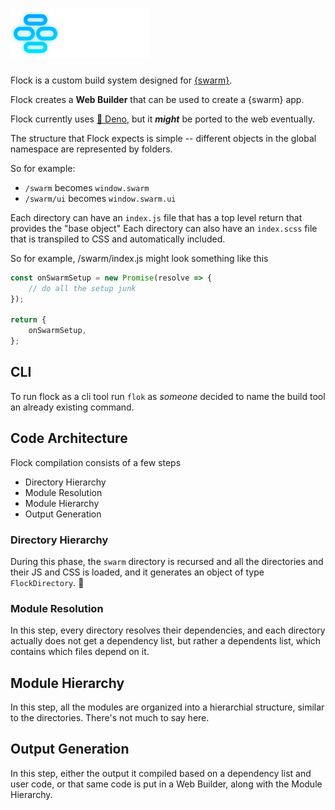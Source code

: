 # ![flock](./assets/logo.png)

Flock is a custom build system designed for [{swarm}](https://github.com/swarm-team/swarm).

Flock creates a **Web Builder** that can be used to create a {swarm} app.

Flock currently uses [🦖 Deno](https://deno.land), but it **_might_** be ported to the web eventually.

The structure that Flock expects is simple -- different objects in the global namespace are represented by folders.

So for example:

-   `/swarm` becomes `window.swarm`
-   `/swarm/ui` becomes `window.swarm.ui`

Each directory can have an `index.js` file that has a top level return that provides the "base object"
Each directory can also have an `index.scss` file that is transpiled to CSS and automatically included.

So for example, /swarm/index.js might look something like this

```js
const onSwarmSetup = new Promise(resolve => {
	// do all the setup junk
});

return {
	onSwarmSetup,
};
```

## CLI

To run flock as a cli tool run `flok` as _someone_ decided to name the build tool an already existing command.

## Code Architecture

Flock compilation consists of a few steps

-   Directory Hierarchy
-   Module Resolution
-   Module Hierarchy
-   Output Generation

### Directory Hierarchy

During this phase, the `swarm` directory is recursed and all the directories and their JS and CSS is loaded, and it generates an object of type `FlockDirectory`. 🤯

### Module Resolution

In this step, every directory resolves their dependencies, and each directory actually does not get a dependency list, but rather a dependents list, which contains which files depend on it.

## Module Hierarchy

In this step, all the modules are organized into a hierarchial structure, similar to the directories. There's not much to say here.

## Output Generation

In this step, either the output it compiled based on a dependency list and user code, or that same code is put in a Web Builder, along with the Module Hierarchy.
